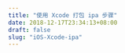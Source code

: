 ```yaml
---
title: "使用 Xcode 打包 ipa 步骤"
date: 2018-12-17T23:34:13+08:00
draft: false
slug: "iOS-Xcode-ipa"
---
```

